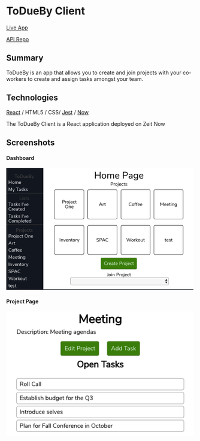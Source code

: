 # ToDueBy Client
[Live App](https://ryutae-todueby.now.sh)

[API Repo](https://github.com/ryutae/ToDueBy-api)

## Summary

ToDueBy is an app that allows you to create and join projects with your co-workers to create and assign tasks amongst your team.

## Technologies
[React](https://reactjs.org/) / HTML5 / CSS/ [Jest](https://jestjs.io/) / [Now](https://zeit.co/now)

The ToDueBy Client is a React application deployed on Zeit Now

## Screenshots
#### Dashboard
<img src="/public/Dashboard.png" width="500" alt="dashboard">

#### Project Page
<img src="/public/ProjectPage.png" width="500" alt="project page">